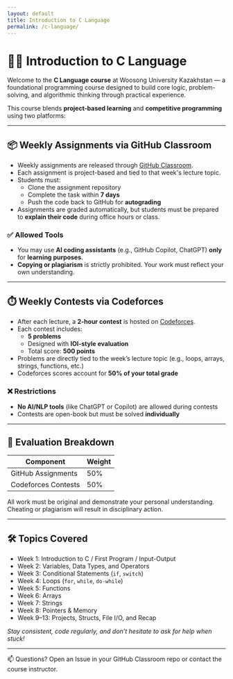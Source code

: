 ```yaml
---
layout: default
title: Introduction to C Language
permalink: /c-language/
---
```


# 🧑‍💻 Introduction to C Language

Welcome to the **C Language course** at Woosong University Kazakhstan — a foundational programming course designed to build core logic, problem-solving, and algorithmic thinking through practical experience.

This course blends **project-based learning** and **competitive programming** using two platforms:

---

## 📦 Weekly Assignments via GitHub Classroom

- Weekly assignments are released through [GitHub Classroom](https://classroom.github.com/).
- Each assignment is project-based and tied to that week's lecture topic.
- Students must:
  - Clone the assignment repository
  - Complete the task within **7 days**
  - Push the code back to GitHub for **autograding**
- Assignments are graded automatically, but students must be prepared to **explain their code** during office hours or class.

### ✅ Allowed Tools
- You may use **AI coding assistants** (e.g., GitHub Copilot, ChatGPT) **only** for **learning purposes**.
- **Copying or plagiarism** is strictly prohibited. Your work must reflect your own understanding.

---

## ⏱️ Weekly Contests via Codeforces

- After each lecture, a **2-hour contest** is hosted on [Codeforces](https://codeforces.com/).
- Each contest includes:
  - **5 problems**
  - Designed with **IOI-style evaluation**
  - Total score: **500 points**
- Problems are directly tied to the week’s lecture topic (e.g., loops, arrays, strings, functions, etc.)
- Codeforces scores account for **50% of your total grade**

### ❌ Restrictions
- **No AI/NLP tools** (like ChatGPT or Copilot) are allowed during contests
- Contests are open-book but must be solved **individually**

---

## 📝 Evaluation Breakdown

| Component               | Weight |
|------------------------|--------|
| GitHub Assignments     | 50%    |
| Codeforces Contests    | 50%    |

All work must be original and demonstrate your personal understanding. Cheating or plagiarism will result in disciplinary action.

---

## 🛠️ Topics Covered

- Week 1: Introduction to C / First Program / Input-Output
- Week 2: Variables, Data Types, and Operators
- Week 3: Conditional Statements (`if`, `switch`)
- Week 4: Loops (`for`, `while`, `do-while`)
- Week 5: Functions
- Week 6: Arrays
- Week 7: Strings
- Week 8: Pointers & Memory
- Week 9–13: Projects, Structs, File I/O, and Recap

_Stay consistent, code regularly, and don’t hesitate to ask for help when stuck!_

---

📫 Questions? Open an Issue in your GitHub Classroom repo or contact the course instructor.
